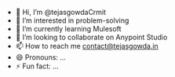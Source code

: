 - 👋 Hi, I’m @tejasgowdaCrmit
- 👀 I’m interested in problem-solving
- 🌱 I’m currently learning Mulesoft
- 💞️ I’m looking to collaborate on Anypoint Studio
- 📫 How to reach me contact@tejasgowda.in
- 😄 Pronouns: ...
- ⚡ Fun fact: ...

<!---
tejasgowdaCrmit/tejasgowdaCrmit is a ✨ special ✨ repository because its `README.md` (this file) appears on your GitHub profile.
You can click the Preview link to take a look at your changes.
--->
